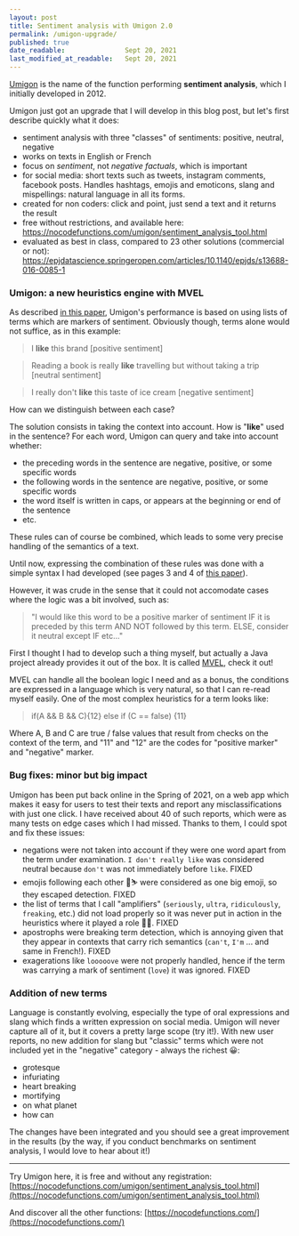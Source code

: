 ```yaml
---
layout: post
title: Sentiment analysis with Umigon 2.0
permalink: /umigon-upgrade/
published: true
date_readable:               Sept 20, 2021
last_modified_at_readable:   Sept 20, 2021
---
```


[Umigon](https://nocodefunctions.com/umigon/sentiment_analysis_tool.html)<i class="fas fa-external-link-alt"></i> is the name of the function performing __sentiment analysis__, which I initially developed in 2012.

Umigon just got an upgrade that I will develop in this blog post, but let's first describe quickly what it does:

- sentiment analysis with three "classes" of sentiments: positive, neutral, negative
- works on texts in English or French
- focus on *sentiment*, not *negative factuals*, which is important
- for social media: short texts such as tweets, instagram comments, facebook posts. Handles hashtags, emojis and emoticons, slang and mispellings: natural language in all its forms.
- created for non coders: click and point, just send a text and it returns the result
-  free without restrictions, and available here: https://nocodefunctions.com/umigon/sentiment_analysis_tool.html
- evaluated as best in class, compared to 23 other solutions (commercial or not): https://epjdatascience.springeropen.com/articles/10.1140/epjds/s13688-016-0085-1


### Umigon: a new heuristics engine with MVEL
As described [in this paper](https://aclanthology.org/S13-2068/), Umigon's performance is based on using lists of terms which are markers of sentiment.
Obviously though, terms alone would not suffice, as in this example:

> I __like__ this brand [positive sentiment]

> Reading a book is really __like__ travelling but without taking a trip [neutral sentiment]

> I really don't __like__ this taste of ice cream [negative sentiment]

How can we distinguish between each case?

The solution consists in taking the context into account. How is "__like__" used in the sentence? For each word, Umigon can query and take into account whether:

- the preceding words in the sentence are negative, positive, or some specific words
- the following words in the sentence are negative, positive, or some specific words
- the word itself is written in caps, or appears at the beginning or end of the sentence
- etc.

These rules can of course be combined, which leads to some very precise handling of the semantics of a text.

Until now, expressing the combination of these rules was done with a simple syntax I had developed (see pages 3 and 4 of [this paper](https://aclanthology.org/S13-2068.pdf)).

However, it was crude in the sense that it could not accomodate cases where the logic was a bit involved, such as:

> "I would like this word to be a positive marker of sentiment IF it is preceded by this term AND NOT followed by this term. ELSE, consider it neutral except IF etc..."

First I thought I had to develop such a thing myself, but actually a Java project already provides it out of the box.
It is called [MVEL](https://github.com/mvel/mvel), check it out!

MVEL can handle all the boolean logic I need and as a bonus, the conditions are expressed in a language which is very natural, so that I can re-read myself easily.
One of the most complex heuristics for a term looks like:

> if(A && B && C){12} else if (C == false) {11}

Where A, B and C are true / false values that result from checks on the context of the term, and "11" and "12" are the codes for "positive marker" and "negative" marker.

### Bug fixes: minor but big impact
Umigon has been put back online in the Spring of 2021, on a web app which makes it easy for users to test their texts and report any misclassifications with just one click. I have received about 40 of such reports, which were as many tests on edge cases which I had missed. Thanks to them, I could spot and fix these issues:

- negations were not taken into account if they were one word apart from the term under examination. <code>I don't really like</code> was considered neutral because <code>don't</code> was not immediately before <code>like</code>. FIXED
- emojis following each other 🥰⛷️ were considered as one big emoji, so they escaped detection. FIXED
- the list of terms that I call "amplifiers" (<code>seriously</code>, <code>ultra</code>, <code>ridiculously</code>, <code>freaking</code>, etc.) did not load properly so it was never put in action in the heuristics where it played a role 🤦‍♂️. FIXED 
- apostrophs were breaking term detection, which is annoying given that they appear in contexts that carry rich semantics (<code>can't</code>, <code>I'm</code> ... and same in French!). FIXED
- exagerations like <code>looooove</code> were not properly handled, hence if the term was carrying a mark of sentiment (<code>love</code>) it was ignored. FIXED

### Addition of new terms
Language is constantly evolving, especially the type of oral expressions and slang which finds a written expression on social media. Umigon will never capture all of it, but it covers a pretty large scope (try it!). With new user reports, no new addition for slang but "classic" terms which were not included yet in the "negative" category - always the richest 😀:

- grotesque
- infuriating
- heart breaking
- mortifying
- on what planet
- how can

The changes have been integrated and you should see a great improvement in the results (by the way, if you conduct benchmarks on sentiment analysis, I would love to hear about it!)

------
Try Umigon here, it is free and without any registration: [https://nocodefunctions.com/umigon/sentiment_analysis_tool.html](https://nocodefunctions.com/umigon/sentiment_analysis_tool.html)

And discover all the other functions: [https://nocodefunctions.com/](https://nocodefunctions.com/)
